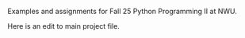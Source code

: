 Examples and assignments for Fall 25 Python Programming II at NWU.

Here is an edit to main project file.
